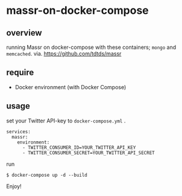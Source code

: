 # massr-on-docker-compose

## overview

running Massr on docker-compose with these containers; `mongo` and `memcached`.
via. https://github.com/tdtds/massr

## require

- Docker environment (with Docker Compose)

## usage

set your Twitter API-key to `docker-compose.yml` .

```
services:
  massr:
    environment:
      - TWITTER_CONSUMER_ID=YOUR_TWITTER_API_KEY
      - TWITTER_CONSUMER_SECRET=YOUR_TWITTER_API_SECRET
```

run

```
$ docker-compose up -d --build
```

Enjoy!

